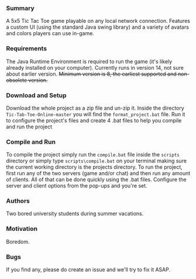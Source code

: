 ### Summary
A 5x5 Tic Tac Toe game playable on any local network connection. Features a custom UI (using the standard Java swing library) and a variety of avatars and colors players can use in-game.

### Requirements
The Java Runtime Environment is required to run the game (it's likely already installed on your computer). Currently runs in version 14, not sure about earlier version. ~~Minimum version is 8, the earliest supported and non-obsolete version.~~

### Download and Setup
Download the whole project as a zip file and un-zip it. Inside the directory `Tic-Tab-Toe-Online-master` you will find the `format_project.bat` file. Run it to configure the project's files and create 4 .bat files to help you compile and run the project

### Compile and Run
To compile the project simply run the `compile.bat` file inside the `scripts` directory or simply type `scripts\compile.bat` on your terminal making sure the current working directory is the projects directory.
To run the project, first run any of the two servers (game and/or chat) and then run any amount of clients. All of that can be done quickly using the .bat files. Configure the server and client options from the pop-ups and you're set.

### Authors
Two bored university students during summer vacations.

### Motivation
Boredom.

### Bugs
If you find any, please do create an issue and we'll try to fix it ASAP.
